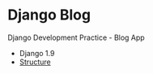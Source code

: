 # Django Blog

Django Development Practice - Blog App

- Django 1.9
- [Structure](http://www.yiiframework.com/doc/blog/1.1/en/start.design)
